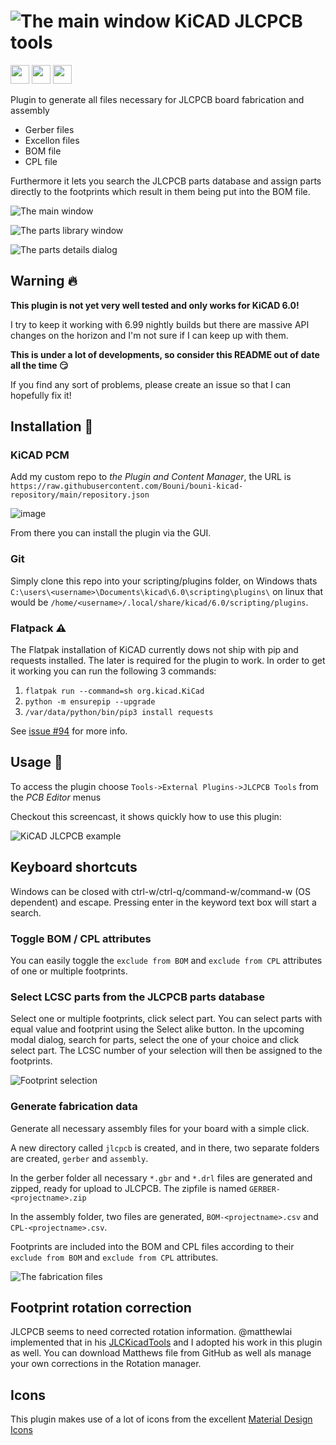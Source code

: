 # ![The main window](https://github.com/Bouni/kicad-jlcpcb-tools/raw/main/jlcpcb-icon.png) KiCAD JLCPCB tools

<a href="https://ko-fi.com/I3I364QTM" target="_blank"><img src="https://ko-fi.com/img/githubbutton_sm.svg" height="30px"/></a> <a href="https://www.buymeacoffee.com/bouni" target="_blank"><img src="https://www.buymeacoffee.com/assets/img/custom_images/orange_img.png" height="30px"/></a> <a href="https://github.com/sponsors/Bouni" target="_blank"><img src="https://img.shields.io/badge/-Github Sponsor-fafbfc?style=flat&logo=GitHub%20Sponsors" height="30px"/></a>

Plugin to generate all files necessary for JLCPCB board fabrication and assembly

- Gerber files
- Excellon files
- BOM file
- CPL file

Furthermore it lets you search the JLCPCB parts database and assign parts directly to the footprints which result in them being put into the BOM file.

![The main window](https://github.com/Bouni/kicad-jlcpcb-tools/raw/main/images/main.png)

![The parts library window](https://github.com/Bouni/kicad-jlcpcb-tools/raw/main/images/part_library.png)

![The parts details dialog](https://github.com/Bouni/kicad-jlcpcb-tools/raw/main/images/part_details.png)

## Warning 🔥

**This plugin is not yet very well tested and only works for KiCAD 6.0!**

I try to keep it working with 6.99 nightly builds but there are massive API changes on the horizon and I'm not sure if I can keep up with them.

**This is under a lot of developments, so consider this README out of date all the time 😏**

If you find any sort of problems, please create an issue so that I can hopefully fix it!

## Installation 💾

### KiCAD PCM

Add my custom repo to *the Plugin and Content Manager*, the URL is `https://raw.githubusercontent.com/Bouni/bouni-kicad-repository/main/repository.json`

![image](https://user-images.githubusercontent.com/948965/147682006-9e1dd74a-79d3-492b-a108-15d284acf2b1.png)

From there you can install the plugin via the GUI.

### Git

Simply clone this repo into your scripting/plugins folder, on Windows thats `C:\users\<username>\Documents\kicad\6.0\scripting\plugins\` on linux that would be `/home/<username>/.local/share/kicad/6.0/scripting/plugins`.

### Flatpack :warning: 

The Flatpak installation of KiCAD currently dows not ship with pip and requests installed. The later is required for the plugin to work.
In order to get it working you can run the following 3 commands:

1. `flatpak run --command=sh org.kicad.KiCad`
2. `python -m ensurepip --upgrade`
3. `/var/data/python/bin/pip3 install requests`

See [issue #94](https://github.com/Bouni/kicad-jlcpcb-tools/issues/94) for more info.

## Usage 🥳

To access the plugin choose `Tools->External Plugins->JLCPCB Tools` from the _PCB Editor_ menus

Checkout this screencast, it shows quickly how to use this plugin:

![KiCAD JLCPCB example](https://raw.githubusercontent.com/Bouni/kicad-jlcpcb-tools/main/images/showcase.gif)

## Keyboard shortcuts

Windows can be closed with ctrl-w/ctrl-q/command-w/command-w (OS dependent) and escape.
Pressing enter in the keyword text box will start a search.

### Toggle BOM / CPL attributes

You can easily toggle the `exclude from BOM` and `exclude from CPL` attributes of one or multiple footprints.

### Select LCSC parts from the JLCPCB parts database

Select one or multiple footprints, click select part. You can select parts with equal value and footprint using the Select alike button.
In the upcoming modal dialog, search for parts, select the one of your choice and click select part.
The LCSC number of your selection will then be assigned to the footprints.

![Footprint selection](https://github.com/Bouni/kicad-jlcpcb-tools/raw/main/images/footprint_selection.png)

### Generate fabrication data

Generate all necessary assembly files for your board with a simple click.

A new directory called `jlcpcb` is created, and in there, two separate folders are created, `gerber` and `assembly`.

In the gerber folder all necessary `*.gbr` and `*.drl` files are generated and zipped, ready for upload to JLCPCB.
The zipfile is named `GERBER-<projectname>.zip`

In the assembly folder, two files are generated, `BOM-<projectname>.csv` and `CPL-<projectname>.csv`.

Footprints are included into the BOM and CPL files according to their `exclude from BOM` and `exclude from CPL` attributes.

![The fabrication files](https://github.com/Bouni/kicad-jlcpcb-tools/raw/main/images/fabrication_files.png)

## Footprint rotation correction

JLCPCB seems to need corrected rotation information. @matthewlai implemented that in his [JLCKicadTools](https://github.com/matthewlai/JLCKicadTools) and I adopted his work in this plugin as well.
You can download Matthews file from GitHub as well als manage your own corrections in the Rotation manager.

## Icons

This plugin makes use of a lot of icons from the excellent [Material Design Icons](https://materialdesignicons.com/)
